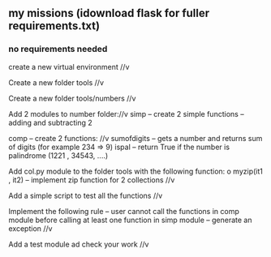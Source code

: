 ## my missions (idownload flask for fuller requirements.txt)
### no requirements needed
create a new virtual environment //v

Create a new folder tools //v

Create a new folder tools/numbers //v

Add 2 modules to number folder://v
 simp – create 2 simple functions – adding and subtracting 2 

comp – create 2 functions: //v
    sumofdigits – gets a number and returns sum of digits (for example 234 =>  9)
    ispal – return True if the number is palindrome (1221 , 34543, ....)
 
  Add col.py module to the folder tools with the following function: o myzip(it1 , it2) – implement zip function for 2 collections //v
  
Add a simple script to test all the functions //v

Implement the following rule  – user cannot call the functions in comp module before calling at least one function in simp module – generate an exception //v

Add a test module ad check your work //v

